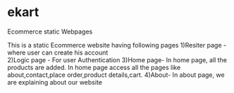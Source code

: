 # ekart
Ecommerce static Webpages

This is a static Ecommerce website having following pages
1)Resiter page - where user can create his account  
2)Logic page - For user Authentication
3)Home page- In home page, all the products are added. In home page access all the pages like about,contact,place order,product details,cart.
4)About- In about page, we are explaining about our website
